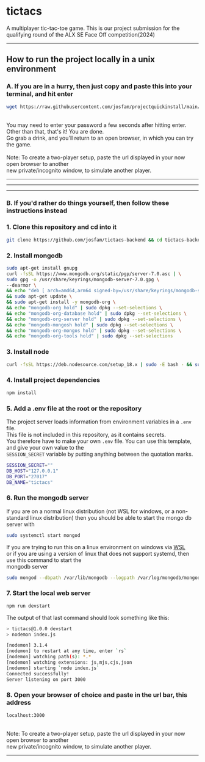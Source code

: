 # tictacs

A multiplayer tic-tac-toe game. This is our project submission for the qualifying round of the ALX SE Face Off competition(2024)

---

## How to run the project locally in a unix environment

### A. If you are in a hurry, then just copy and paste this into your terminal, and hit enter

```sh
wget https://raw.githubusercontent.com/josfam/projectquickinstall/main/tictacs-be-install.sh && sudo chmod +x tictacs-be-install.sh && ./tictacs-be-install.sh
```

\
You may need to enter your password a few seconds after hitting enter.
\
Other than that, that's it! You are done.
\
Go grab a drink, and you'll return to an open browser, in which you can try the game.
\
\
Note: To create a two-player setup, paste the url displayed in your now open browser to another
\
new private/incognito window, to simulate another player.

---
---
---

### B. If you'd rather do things yourself, then follow these instructions instead

### 1. Clone this repository and cd into it

```sh
git clone https://github.com/josfam/tictacs-backend && cd tictacs-backend
```

### 2. Install mongodb

```sh
sudo apt-get install gnupg
curl -fsSL https://www.mongodb.org/static/pgp/server-7.0.asc | \
sudo gpg -o /usr/share/keyrings/mongodb-server-7.0.gpg \
--dearmor \
&& echo "deb [ arch=amd64,arm64 signed-by=/usr/share/keyrings/mongodb-server-7.0.gpg ] https://repo.mongodb.org/apt/ubuntu jammy/mongodb-org/7.0 multiverse" | sudo tee /etc/apt/sources.list.d/mongodb-org-7.0.list \
&& sudo apt-get update \
&& sudo apt-get install -y mongodb-org \
&& echo "mongodb-org hold" | sudo dpkg --set-selections \
&& echo "mongodb-org-database hold" | sudo dpkg --set-selections \
&& echo "mongodb-org-server hold" | sudo dpkg --set-selections \
&& echo "mongodb-mongosh hold" | sudo dpkg --set-selections \
&& echo "mongodb-org-mongos hold" | sudo dpkg --set-selections \
&& echo "mongodb-org-tools hold" | sudo dpkg --set-selections
```

### 3. Install node

```sh
curl -fsSL https://deb.nodesource.com/setup_18.x | sudo -E bash - && sudo apt-get install nodejs -y
```

### 4. Install project dependencies

```sh
npm install
```

### 5. Add a .env file at the root or the repository

The project server loads information from environment variables in a `.env` file.
\
This file is not included in this repository, as it contains secrets.
\
You therefore have to make your own `.env` file. You can use this template, and give your own value to the
\
`SESSION_SECRET` variable by putting anything between the quotation marks.

```sh
SESSION_SECRET=""
DB_HOST="127.0.0.1"
DB_PORT="27017"
DB_NAME="tictacs"
```

### 6. Run the mongodb server

If you are on a normal linux distribution (not WSL for windows, or a non-standard linux distribution)
then you should be able to start the mongo db server with

```sh
sudo systemctl start mongod
```

If you are trying to run this on a linux environment on windows via [WSL](https://learn.microsoft.com/en-us/windows/wsl/install)
\
or if you are using a version of linux that does not support systemd, then use this command to start the
\
mongodb server

```sh
sudo mongod --dbpath /var/lib/mongodb --logpath /var/log/mongodb/mongod.log --fork
```

### 7. Start the local web server

```sh
npm run devstart
```

The output of that last command should look something like this:

```sh
> tictacs@1.0.0 devstart
> nodemon index.js

[nodemon] 3.1.4
[nodemon] to restart at any time, enter `rs`
[nodemon] watching path(s): *.*
[nodemon] watching extensions: js,mjs,cjs,json
[nodemon] starting `node index.js`
Connected successfully!
Server listening on port 3000
```

### 8. Open your browser of choice and paste in the url bar, this address

```txt
localhost:3000
```

\
Note: To create a two-player setup, paste the url displayed in your now open browser to another
\
new private/incognito window, to simulate another player.

---
